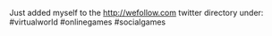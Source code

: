 Just added myself to the http://wefollow.com twitter directory under:  #virtualworld #onlinegames #socialgames